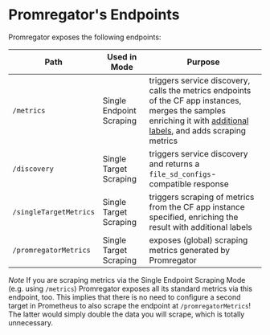 # Promregator's Endpoints

Promregator exposes the following endpoints:

| Path | Used in Mode | Purpose |
|------|--------------|---------|
| `/metrics` | Single Endpoint Scraping | triggers service discovery, calls the metrics endpoints of the CF app instances, merges the samples enriching it with [additional labels](enrichment.md), and adds scraping metrics |
| `/discovery` | Single Target Scraping | triggers service discovery and returns a `file_sd_configs`-compatible response |
| `/singleTargetMetrics` | Single Target Scraping | triggers scraping of metrics from the CF app instance specified, enriching the result with additional labels |
| `/promregatorMetrics` | Single Target Scraping | exposes (global) scraping metrics generated by Promregator |


*Note*
If you are scraping metrics via the Single Endpoint Scraping Mode (e.g. using `/metrics`) Promregator exposes all its standard metrics via this endpoint, too. This implies that there is no need to configure a second target in Prometheus to also scrape the endpoint at `/promregatorMetrics`! The latter would simply double the data you will scrape, which is totally unnecessary.
